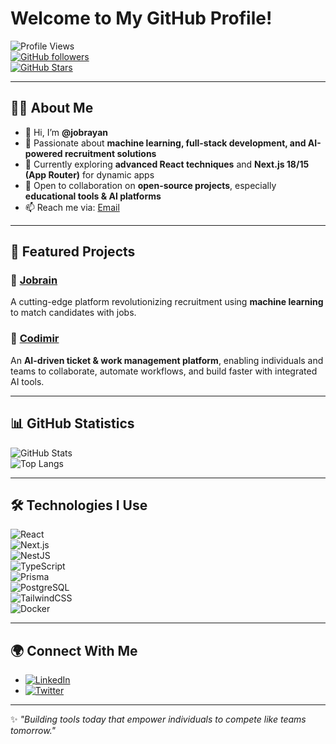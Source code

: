 # Welcome to My GitHub Profile!  

![Profile Views](https://komarev.com/ghpvc/?username=jobrayan&color=blueviolet&style=for-the-badge)  
[![GitHub followers](https://img.shields.io/github/followers/jobrayan?style=for-the-badge)](https://github.com/jobrayan?tab=followers)  
[![GitHub Stars](https://img.shields.io/github/stars/jobrayan?style=for-the-badge)](https://github.com/jobrayan?tab=repositories)  

---

## 👨‍💻 About Me
- 👋 Hi, I’m **@jobrayan**
- 👀 Passionate about **machine learning, full-stack development, and AI-powered recruitment solutions**  
- 🌱 Currently exploring **advanced React techniques** and **Next.js 18/15 (App Router)** for dynamic apps  
- 💞️ Open to collaboration on **open-source projects**, especially **educational tools & AI platforms**  
- 📫 Reach me via: [Email](mailto:nathanjobrayan@gmail.com)  

---

## 🚀 Featured Projects  

### 🔹 [Jobrain](https://jobrain.app)  
A cutting-edge platform revolutionizing recruitment using **machine learning** to match candidates with jobs.  

### 🔹 [Codimir](https://codimir.com)  
An **AI-driven ticket & work management platform**, enabling individuals and teams to collaborate, automate workflows, and build faster with integrated AI tools.  

---

## 📊 GitHub Statistics  

![GitHub Stats](https://github-readme-stats.vercel.app/api?username=jobrayan&show_icons=true&theme=radical)  
![Top Langs](https://github-readme-stats.vercel.app/api/top-langs/?username=jobrayan&layout=compact&theme=radical)  

---

## 🛠️ Technologies I Use  

![React](https://img.shields.io/badge/-React-61DAFB?style=flat&logo=react&logoColor=white)  
![Next.js](https://img.shields.io/badge/-Next.js-000000?style=flat&logo=next.js&logoColor=white)  
![NestJS](https://img.shields.io/badge/-NestJS-ea2845?style=flat&logo=nestjs&logoColor=white)  
![TypeScript](https://img.shields.io/badge/-TypeScript-3178C6?style=flat&logo=typescript&logoColor=white)  
![Prisma](https://img.shields.io/badge/-Prisma-2D3748?style=flat&logo=prisma&logoColor=white)  
![PostgreSQL](https://img.shields.io/badge/-PostgreSQL-336791?style=flat&logo=postgresql&logoColor=white)  
![TailwindCSS](https://img.shields.io/badge/-TailwindCSS-38B2AC?style=flat&logo=tailwind-css&logoColor=white)  
![Docker](https://img.shields.io/badge/-Docker-2496ED?style=flat&logo=docker&logoColor=white)  

---

## 🌍 Connect With Me  
- [![LinkedIn](https://img.shields.io/badge/LinkedIn-0077B5?style=flat&logo=linkedin&logoColor=white)](https://www.linkedin.com/in/nathanjobrayan/)  
- [![Twitter](https://img.shields.io/badge/Twitter-1DA1F2?style=flat&logo=twitter&logoColor=white)](https://x.com/nathanjobrayan)  

---

✨ *"Building tools today that empower individuals to compete like teams tomorrow."*  
